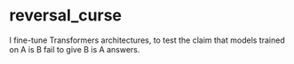 # reversal_curse
I fine-tune Transformers architectures, to test the claim that models trained on A is B fail to give B is A answers.
